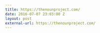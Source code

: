 ```yaml
---
title: https://thenounproject.com/
date: 2016-07-07 23:03:00 Z
layout: post
external-url: https://thenounproject.com/
---
```


